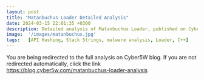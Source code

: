 ```yaml
---
layout: post
title: "Matanbuchus Loader Detailed Analysis"
date: 2024-03-15 22:01:35 +0300
description: Detailed analysis of Matanbuchus Loader, published on Cyber5W blog
image:  '/images/matanbuchus.jpg'
tags:   [API Hashing, Stack Strings, malware analysis, Loader, C++]
---
```


<html>
  <head>
    <meta http-equiv="refresh" content="3; url=https://blog.cyber5w.com/matanbuchus-loader-analysis">
  </head>
  <body>
    <p>You are being redirected to the full analysis on Cyber5W blog. If you are not redirected automatically, click the link <a href="https://blog.cyber5w.com/matanbuchus-loader-analysis" target="_blank" rel="noopener noreferrer">https://blog.cyber5w.com/matanbuchus-loader-analysis</a></p>
  </body>
</html>
